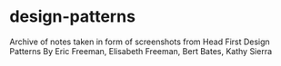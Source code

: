 # design-patterns
Archive of notes taken in form of screenshots from Head First Design Patterns By Eric Freeman, Elisabeth Freeman, Bert Bates, Kathy Sierra

